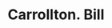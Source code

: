 ---
doi: 10.7916/D8CJ9RGR
date_other: '1890'
date_other_textual: 1890-1899
form: printed ephemera
genre:
- Invoices
name:
- Carrollton
object_in_context_url: https://biggert.cul.columbia.edu/items/view/ave_biggert_00545
subject_hierarchical_geographic:
- Baltimore, Maryland, United States
subject_name:
- Carrollton
title: Carrollton. Bill
sort_title: Carrollton. Bill
call_number: ave_biggert_00545
coordinates:
- 39.28333333333333,-76.61666666666666
pid: ave_biggert_00545
identifiers: ave_biggert_00545
permalink: /biggert/ave_biggert_00545/
layout: iiif-image-page
---